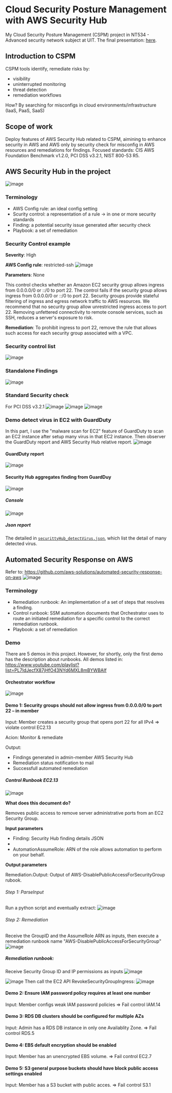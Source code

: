 # Cloud Security Posture Management with AWS Security Hub
My Cloud Security Posture Management (CSPM) project in NT534 - Advanced security network subject at UIT. The final presentation: [here](https://github.com/PNg-HA/CSPM-with-AWS-Security-Hub/blob/main/final/ATMNC_DoAn_final.pptx).

## Introduction to CSPM
CSPM tools identify, remediate risks by:
 - visibility
 - uninterrupted monitoring
 - threat detection
 - remediation workflows

How? By searching for misconfigs in cloud environments/infrastructure (IaaS, PaaS, SaaS)

## Scope of work
Deploy features of AWS Security Hub related to CSPM, aimining to enhance security in AWS and AWS only by security check for misconfig in AWS resources and remediations for findings.
Focused standards: CIS AWS Foundation Benchmark v1.2.0, PCI DSS v3.2.1, NIST 800-53 R5.

## AWS Security Hub in the project
![image](https://github.com/PNg-HA/CSPM-with-AWS-Security-Hub/assets/93396414/ad694793-4c02-4fef-bbcf-b086bd882488)

### Terminology
- AWS Config rule: an ideal config setting
- Scurity control: a representation of a rule -> in one or more security standards
- Finding: a potential security issue generated after security check
- Playbook: a set of remediation

### Security Control example
**Severity**: High

**AWS Config rule**: restricted-ssh
![image](https://github.com/PNg-HA/CSPM-with-AWS-Security-Hub/assets/93396414/6de87c8c-683a-4613-8fe3-043ec71a15c4)

**Parameters**: None 

This control checks whether an Amazon EC2 security group allows ingress from 0.0.0.0/0 or ::/0 to port 22. The control fails if the security group allows ingress from 0.0.0.0/0 or ::/0 to port 22.
Security groups provide stateful filtering of ingress and egress network traffic to AWS resources. We recommend that no security group allow unrestricted ingress access to port 22. Removing unfettered connectivity to remote console services, such as SSH, reduces a server's exposure to risk.

**Remediation**: 
To prohibit ingress to port 22, remove the rule that allows such access for each security group associated with a VPC.

### Security control list
![image](https://github.com/PNg-HA/CSPM-with-AWS-Security-Hub/assets/93396414/1eb301ef-3226-463f-b0e7-7036587cb691)

### Standalone Findings
![image](https://github.com/PNg-HA/CSPM-with-AWS-Security-Hub/assets/93396414/6ced0d81-b308-48d7-b8ac-fc62a658c64a)

### Standard Security check
For PCI DSS v3.2.1
![image](https://github.com/PNg-HA/CSPM-with-AWS-Security-Hub/assets/93396414/acd8d6e3-5ba7-49a9-b3cc-3be057f5a0c9)
![image](https://github.com/PNg-HA/CSPM-with-AWS-Security-Hub/assets/93396414/9dc4d00b-6aa6-4934-bd11-11440e017edc)
![image](https://github.com/PNg-HA/CSPM-with-AWS-Security-Hub/assets/93396414/174ae4da-6652-4488-bfff-ab7a21628aa0)

### Demo detect virus in EC2 with GuardDuty
In this part, I use the "malware scan for EC2" feature of GuardDuty to scan an EC2 instance after setup many virus in that EC2 instance. Then observer the GuardDuty report and AWS Security Hub relative report.
![image](https://github.com/PNg-HA/CSPM-with-AWS-Security-Hub/assets/93396414/74c783cd-8ae7-4ec2-8ad5-abe1ef2b0300)

#### GuardDuty report
![image](https://github.com/PNg-HA/CSPM-with-AWS-Security-Hub/assets/93396414/2b471a25-41db-4634-bdd0-c5f7f64bbaca)

#### Security Hub aggregates finding from GuardDuy
![image](https://github.com/PNg-HA/CSPM-with-AWS-Security-Hub/assets/93396414/1af955b1-06a2-4413-a443-456452c1af65)
##### Console
![image](https://github.com/PNg-HA/CSPM-with-AWS-Security-Hub/assets/93396414/43272332-5b7e-4824-b0db-8ea58b643e1c)
##### Json report
The detailed in [`securittyHub_detectVirus.json`](securittyHub_detectVirus.json), which list the detail of many detected virus.

## Automated Security Response on AWS
Refer to: https://github.com/aws-solutions/automated-security-response-on-aws
![image](https://github.com/PNg-HA/CSPM-with-AWS-Security-Hub/assets/93396414/4f7d120c-b2b1-4d4d-817b-ed6035206bdb)

### Terminology
- Remediation runbook: An implementation of a set of steps that resolves a finding.
- Control runbook: SSM automation documents that Orchestrator uses to route an initiated remediation for a specific control to the correct remediation runbook.
- Playbook: a set of remediation

### Demo
There are 5 demos in this project. However, for shortly, only the first demo has the description about runbooks. All demos listed in: https://www.youtube.com/playlist?list=PL7IdJecfX87jHfO43NYd6MXL8mBYWBAIf

#### Orchestrator workflow
![image](https://github.com/PNg-HA/CSPM-with-AWS-Security-Hub/assets/93396414/929db750-3807-4da9-af94-4f7bcf0a9dde)
#### Demo 1: Security groups should not allow ingress from 0.0.0.0/0 to port 22 – in member
Input: Member creates a security group that opens port 22 for all IPv4
=> violate control EC2.13

Acion: Monitor & remediate

Output: 
- Findings generated in admin-member AWS Security Hub
- Remediation status notification to mail 
- Successfull automated remediation

##### Control Runbook EC2.13
![image](https://github.com/PNg-HA/CSPM-with-AWS-Security-Hub/assets/93396414/9bdfabbc-1838-40e0-8ffd-9a21742e1468)

**What does this document do?**

Removes public access to remove server administrative ports from an EC2 Security Group.

**Input parameters**

- Finding: Security Hub finding details JSON
- 
- AutomationAssumeRole: ARN of the role allows automation to perform on your behalf.

**Output parameters**

Remediation.Output: Output of AWS-DisablePublicAccessForSecurityGroup rubook.

###### Step 1: ParseInput
Run a python script and eventually extract:
![image](https://github.com/PNg-HA/CSPM-with-AWS-Security-Hub/assets/93396414/771555d3-2bdf-4409-aa19-fa0569b97ba4)

###### Step 2: Remediation
Receive the GroupID and the AssumeRole ARN as inputs, then execute a remediation runbook name "AWS-DisablePublicAccessForSecurityGroup"
![image](https://github.com/PNg-HA/CSPM-with-AWS-Security-Hub/assets/93396414/641c5c83-f836-46e0-b25c-46d7fbc2b327)

##### Remediation runbook:
Receive Security Group ID and IP permissions as inputs
![image](https://github.com/PNg-HA/CSPM-with-AWS-Security-Hub/assets/93396414/a4c197a6-9925-462a-b8e7-057f7e47c25d)

![image](https://github.com/PNg-HA/CSPM-with-AWS-Security-Hub/assets/93396414/7bbc2023-d095-46cf-bb9d-fa18b7007aa7)
Then call the EC2 API RevokeSecurityGroupIngress:
![image](https://github.com/PNg-HA/CSPM-with-AWS-Security-Hub/assets/93396414/6759f7c5-ee19-41f3-8300-ba3d44d816f8)

#### Demo 2: Ensure IAM password policy requires at least one number
Input: Member configs weak IAM password policies 
=> Fail control IAM.14

#### Demo 3: RDS DB clusters should be configured for multiple AZs
Input: Admin has a RDS DB instance in only one Availablity Zone.
=> Fail control RDS.5

#### Demo 4: EBS default encryption should be enabled
Input: Member has an unencrypted EBS volume.
=> Fail control EC2.7

#### Demo 5: S3 general purpose buckets should have block public access settings enabled
Input: Member has a S3 bucket with public acces.
=> Fail control S3.1





